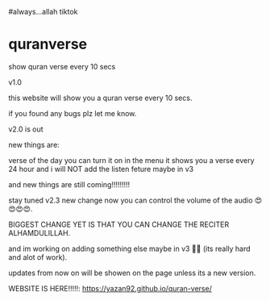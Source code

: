 #always...allah tiktok
# quranverse
show quran verse every 10 secs

v1.0

this website will show you a quran verse every 10 secs.

if you found any bugs plz let me know.

v2.0 is out

new things are:

verse of the day you can turn it on in the menu it shows you a verse every 24 hour and i will NOT add the listen feture maybe in v3

and new things are still coming!!!!!!!!!

stay tuned v2.3 new change now you can control the volume of the audio 😍😍😍😍.

BIGGEST CHANGE YET IS THAT YOU CAN CHANGE THE RECITER ALHAMDULILLAH.

and im working on adding something else maybe in v3 🤷‍♂️ (its really hard and alot of work).

updates from now on will be showen on the page unless its a new version.

WEBSITE IS HERE!!!!!: https://yazan92.github.io/quran-verse/



